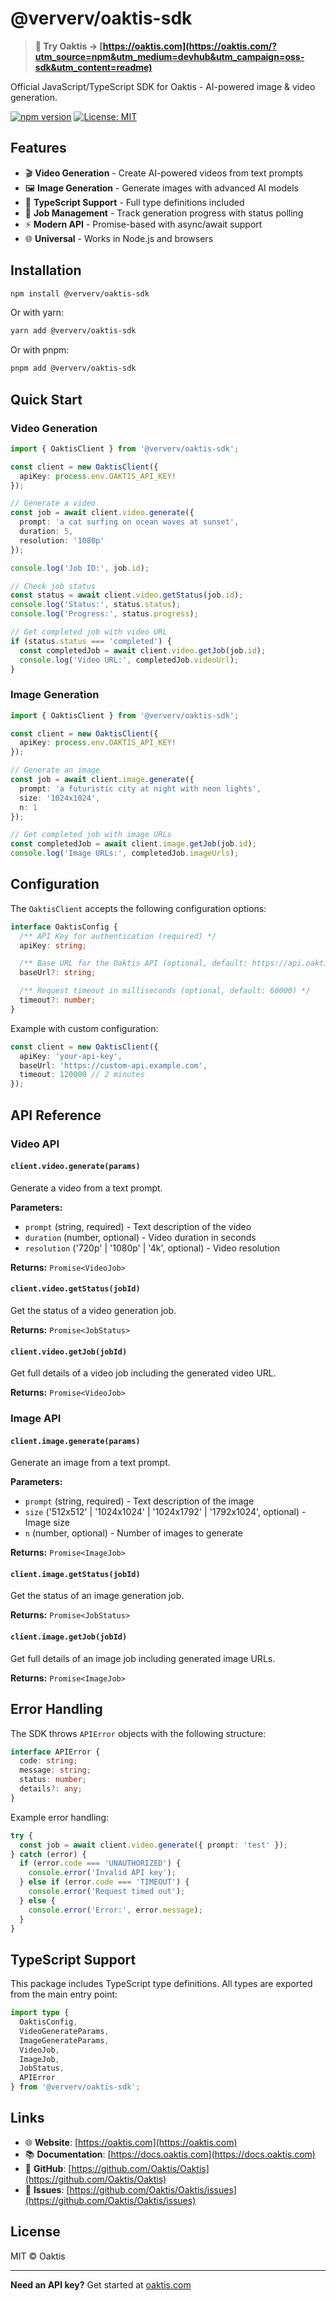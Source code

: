 # @ververv/oaktis-sdk

> **🔗 Try Oaktis → [https://oaktis.com](https://oaktis.com/?utm_source=npm&utm_medium=devhub&utm_campaign=oss-sdk&utm_content=readme)**

Official JavaScript/TypeScript SDK for Oaktis - AI-powered image & video generation.

[![npm version](https://img.shields.io/npm/v/@ververv/oaktis-sdk)](https://www.npmjs.com/package/@ververv/oaktis-sdk)
[![License: MIT](https://img.shields.io/badge/License-MIT-blue.svg)](https://opensource.org/licenses/MIT)

## Features

- 🎬 **Video Generation** - Create AI-powered videos from text prompts
- 🖼️ **Image Generation** - Generate images with advanced AI models
- 📝 **TypeScript Support** - Full type definitions included
- 🔄 **Job Management** - Track generation progress with status polling
- ⚡ **Modern API** - Promise-based with async/await support
- 🌐 **Universal** - Works in Node.js and browsers

## Installation

```bash
npm install @ververv/oaktis-sdk
```

Or with yarn:

```bash
yarn add @ververv/oaktis-sdk
```

Or with pnpm:

```bash
pnpm add @ververv/oaktis-sdk
```

## Quick Start

### Video Generation

```typescript
import { OaktisClient } from '@ververv/oaktis-sdk';

const client = new OaktisClient({
  apiKey: process.env.OAKTIS_API_KEY!
});

// Generate a video
const job = await client.video.generate({
  prompt: 'a cat surfing on ocean waves at sunset',
  duration: 5,
  resolution: '1080p'
});

console.log('Job ID:', job.id);

// Check job status
const status = await client.video.getStatus(job.id);
console.log('Status:', status.status);
console.log('Progress:', status.progress);

// Get completed job with video URL
if (status.status === 'completed') {
  const completedJob = await client.video.getJob(job.id);
  console.log('Video URL:', completedJob.videoUrl);
}
```

### Image Generation

```typescript
import { OaktisClient } from '@ververv/oaktis-sdk';

const client = new OaktisClient({
  apiKey: process.env.OAKTIS_API_KEY!
});

// Generate an image
const job = await client.image.generate({
  prompt: 'a futuristic city at night with neon lights',
  size: '1024x1024',
  n: 1
});

// Get completed job with image URLs
const completedJob = await client.image.getJob(job.id);
console.log('Image URLs:', completedJob.imageUrls);
```

## Configuration

The `OaktisClient` accepts the following configuration options:

```typescript
interface OaktisConfig {
  /** API Key for authentication (required) */
  apiKey: string;

  /** Base URL for the Oaktis API (optional, default: https://api.oaktis.com) */
  baseUrl?: string;

  /** Request timeout in milliseconds (optional, default: 60000) */
  timeout?: number;
}
```

Example with custom configuration:

```typescript
const client = new OaktisClient({
  apiKey: 'your-api-key',
  baseUrl: 'https://custom-api.example.com',
  timeout: 120000 // 2 minutes
});
```

## API Reference

### Video API

#### `client.video.generate(params)`

Generate a video from a text prompt.

**Parameters:**
- `prompt` (string, required) - Text description of the video
- `duration` (number, optional) - Video duration in seconds
- `resolution` ('720p' | '1080p' | '4k', optional) - Video resolution

**Returns:** `Promise<VideoJob>`

#### `client.video.getStatus(jobId)`

Get the status of a video generation job.

**Returns:** `Promise<JobStatus>`

#### `client.video.getJob(jobId)`

Get full details of a video job including the generated video URL.

**Returns:** `Promise<VideoJob>`

### Image API

#### `client.image.generate(params)`

Generate an image from a text prompt.

**Parameters:**
- `prompt` (string, required) - Text description of the image
- `size` ('512x512' | '1024x1024' | '1024x1792' | '1792x1024', optional) - Image size
- `n` (number, optional) - Number of images to generate

**Returns:** `Promise<ImageJob>`

#### `client.image.getStatus(jobId)`

Get the status of an image generation job.

**Returns:** `Promise<JobStatus>`

#### `client.image.getJob(jobId)`

Get full details of an image job including generated image URLs.

**Returns:** `Promise<ImageJob>`

## Error Handling

The SDK throws `APIError` objects with the following structure:

```typescript
interface APIError {
  code: string;
  message: string;
  status: number;
  details?: any;
}
```

Example error handling:

```typescript
try {
  const job = await client.video.generate({ prompt: 'test' });
} catch (error) {
  if (error.code === 'UNAUTHORIZED') {
    console.error('Invalid API key');
  } else if (error.code === 'TIMEOUT') {
    console.error('Request timed out');
  } else {
    console.error('Error:', error.message);
  }
}
```

## TypeScript Support

This package includes TypeScript type definitions. All types are exported from the main entry point:

```typescript
import type {
  OaktisConfig,
  VideoGenerateParams,
  ImageGenerateParams,
  VideoJob,
  ImageJob,
  JobStatus,
  APIError
} from '@ververv/oaktis-sdk';
```

## Links

- 🌐 **Website**: [https://oaktis.com](https://oaktis.com)
- 📚 **Documentation**: [https://docs.oaktis.com](https://docs.oaktis.com)
- 🐙 **GitHub**: [https://github.com/Oaktis/Oaktis](https://github.com/Oaktis/Oaktis)
- 🐛 **Issues**: [https://github.com/Oaktis/Oaktis/issues](https://github.com/Oaktis/Oaktis/issues)

## License

MIT © Oaktis

---

**Need an API key?** Get started at [oaktis.com](https://oaktis.com/?utm_source=npm&utm_medium=devhub&utm_campaign=oss-sdk&utm_content=readme-footer)
